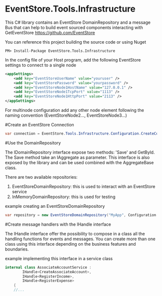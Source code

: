 # EventStore.Tools.Infrastructure
This C# library contains an EventStore DomainRepository and a message Bus that can help to build event sourced components interacting with GetEventStore https://github.com/EventStore  
  
You can reference this project building the source code or using Nuget  
```
PM> Install-Package EventStore.Tools.Infrastructure  
```

In the config file of your Host program, add the following EventStore settings to connect to a single node  

```xml 
<appSettings>  
    <add key="EventStoreUserName" value="youruser" />  
    <add key="EventStorePassword" value="yourpassword" />  
    <add key="EventStoreNode1HostName" value="127.0.0.1" />  
    <add key="EventStoreNode1TcpPort" value="1113" />  
    <add key="EventStoreNode1HttpPort" value="2113" />  
</appSettings>  
```
  
For multinode configuration add any other node element following the naming convention (EventStoreNode2..., EventStoreNode3...)  

#Create an EventStore Connection

```c#
var connection = EventStore.Tools.Infrastructure.Configuration.CreateConnection("MyAdapterConnection");
```

#Use the DomainRepository

The IDomainRepository interface expose two methods: 'Save' and GetById. The Save method take an IAggregate as parameter. This interface is also exposed by the library and can be used combined with the AggregateBase class.  
  
There are two available repositories:  
1) EventStoreDomainRepository: this is used to interact with an EventStore service  
2) InMemoryDomainRepository: this is used for testing  
  
example creating an EventStoreDomainRepository
```c#
var repository = new EventStoreDomainRepository("MyApp", Configuration.CreateConnection("MyAdapterConnection"));
```

#Create message handlers with the IHandle interface  
  
  The IHandle interface offer the possibility to compose in a class all the handling functions for events and messages. You can create more than one class using this interface depending on the business features and boundaries.  
  
example implementing this interface in a service class  
```c#
internal class AssociateAccountService : 
        IHandle<CreateAssociateAccount>, 
        IHandle<RegisterIncome>,
        IHandle<RegisterExpense>
    { 
    //...
    
```

